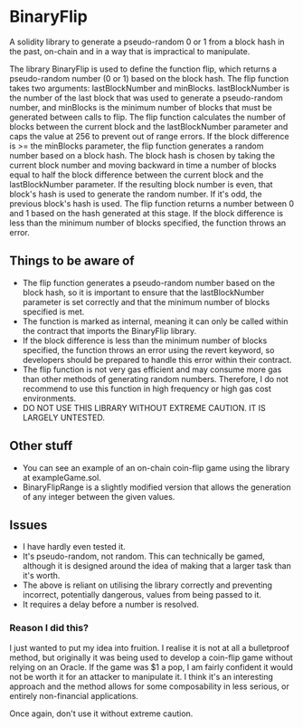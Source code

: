# BinaryFlip

A solidity library to generate a pseudo-random 0 or 1 from a block hash in the past, on-chain and in a way that is impractical to manipulate.


The library BinaryFlip is used to define the function flip, which returns a pseudo-random number (0 or 1) based on the block hash.
The flip function takes two arguments: lastBlockNumber and minBlocks. lastBlockNumber is the number of the last block that was used to generate a pseudo-random number, and minBlocks is the minimum number of blocks that must be generated between calls to flip.
The flip function calculates the number of blocks between the current block and the lastBlockNumber parameter and caps the value at 256 to prevent out of range errors.
If the block difference is >= the minBlocks parameter, the flip function generates a random number based on a block hash. The block hash is chosen by taking the current block number and moving backward in time a number of blocks equal to half the block difference between the current block and the lastBlockNumber parameter. If the resulting block number is even, that block's hash is used to generate the random number. If it's odd, the previous block's hash is used.
The flip function returns a number between 0 and 1 based on the hash generated at this stage.
If the block difference is less than the minimum number of blocks specified, the function throws an error.

## Things to be aware of 
- The flip function generates a pseudo-random number based on the block hash, so it is important to ensure that the lastBlockNumber parameter is set correctly and that the minimum number of blocks specified is met.
- The function is marked as internal, meaning it can only be called within the contract that imports the BinaryFlip library.
- If the block difference is less than the minimum number of blocks specified, the function throws an error using the revert keyword, so developers should be prepared to handle this error within their contract.
- The flip function is not very gas efficient and may consume more gas than other methods of generating random numbers. Therefore, I do not recommend to use this function in high frequency or high gas cost environments.
- DO NOT USE THIS LIBRARY WITHOUT EXTREME CAUTION. IT IS LARGELY UNTESTED.

## Other stuff

- You can see an example of an on-chain coin-flip game using the library at exampleGame.sol.
- BinaryFlipRange is a slightly modified version that allows the generation of any integer between the given values.

## Issues

- I have hardly even tested it.
- It's pseudo-random, not random. This can technically be gamed, although it is designed around the idea of making that a larger task than it's worth.
- The above is reliant on utilising the library correctly and preventing incorrect, potentially dangerous, values from being passed to it.
- It requires a delay before a number is resolved.

### Reason I did this?

I just wanted to put my idea into fruition. I realise it is not at all a bulletproof method, but originally it was being used to develop a coin-flip game without relying on an Oracle. If the game was $1 a pop, I am fairly confident it would not be worth it for an attacker to manipulate it. I think it's an interesting approach and the method allows for some composability in less serious, or entirely non-financial applications.

Once again, don't use it without extreme caution.
